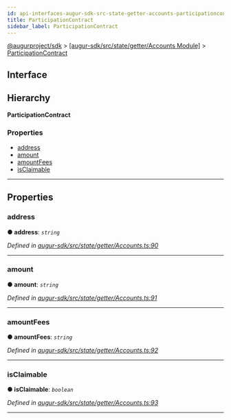 ```yaml
---
id: api-interfaces-augur-sdk-src-state-getter-accounts-participationcontract
title: ParticipationContract
sidebar_label: ParticipationContract
---
```


[@augurproject/sdk](api-readme.md) > [[augur-sdk/src/state/getter/Accounts Module]](api-modules-augur-sdk-src-state-getter-accounts-module.md) > [ParticipationContract](api-interfaces-augur-sdk-src-state-getter-accounts-participationcontract.md)

## Interface

## Hierarchy

**ParticipationContract**

### Properties

* [address](api-interfaces-augur-sdk-src-state-getter-accounts-participationcontract.md#address)
* [amount](api-interfaces-augur-sdk-src-state-getter-accounts-participationcontract.md#amount)
* [amountFees](api-interfaces-augur-sdk-src-state-getter-accounts-participationcontract.md#amountfees)
* [isClaimable](api-interfaces-augur-sdk-src-state-getter-accounts-participationcontract.md#isclaimable)

---

## Properties

<a id="address"></a>

###  address

**● address**: *`string`*

*Defined in [augur-sdk/src/state/getter/Accounts.ts:90](https://github.com/AugurProject/augur/blob/1e1466f1d3/packages/augur-sdk/src/state/getter/Accounts.ts#L90)*

___
<a id="amount"></a>

###  amount

**● amount**: *`string`*

*Defined in [augur-sdk/src/state/getter/Accounts.ts:91](https://github.com/AugurProject/augur/blob/1e1466f1d3/packages/augur-sdk/src/state/getter/Accounts.ts#L91)*

___
<a id="amountfees"></a>

###  amountFees

**● amountFees**: *`string`*

*Defined in [augur-sdk/src/state/getter/Accounts.ts:92](https://github.com/AugurProject/augur/blob/1e1466f1d3/packages/augur-sdk/src/state/getter/Accounts.ts#L92)*

___
<a id="isclaimable"></a>

###  isClaimable

**● isClaimable**: *`boolean`*

*Defined in [augur-sdk/src/state/getter/Accounts.ts:93](https://github.com/AugurProject/augur/blob/1e1466f1d3/packages/augur-sdk/src/state/getter/Accounts.ts#L93)*

___

